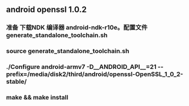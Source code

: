 ## android openssl 1.0.2

### 准备 下载NDK 编译器 android-ndk-r10e。配置文件generate_standalone_toolchain.sh

### source generate_standalone_toolchain.sh
### ./Configure android-armv7 -D__ANDROID_API__=21 --prefix=/media/disk2/third/android/openssl-OpenSSL_1_0_2-stable/
### make && make install